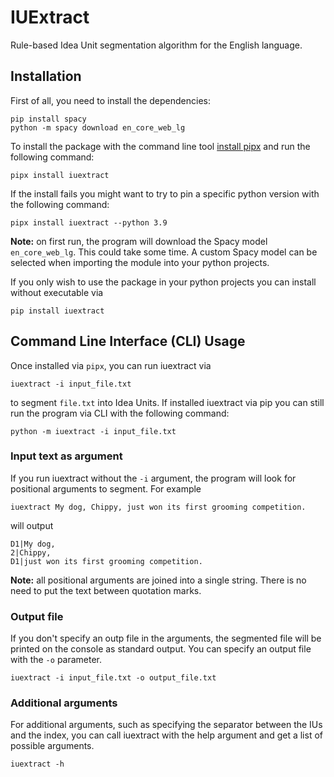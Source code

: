 # IUExtract
Rule-based Idea Unit segmentation algorithm for the English language.

## Installation
First of all, you need to install the dependencies:
```
pip install spacy
python -m spacy download en_core_web_lg
```
To install the package with the command line tool [install pipx](https://pipx.pypa.io/latest/installation/) and run the following command:
```
pipx install iuextract
```
If the install fails you might want to try to pin a specific python version with the following command:
```
pipx install iuextract --python 3.9
```
**Note:** on first run, the program will download the Spacy model `en_core_web_lg`. This could take some time. A custom Spacy model can be selected when importing the module into your python projects.

If you only wish to use the package in your python projects you can install without executable via
```
pip install iuextract
```

## Command Line Interface (CLI) Usage
Once installed via `pipx`, you can run iuextract via
```
iuextract -i input_file.txt 
```
to segment `file.txt` into Idea Units. 
If installed iuextract via pip you can still run the program via CLI with the following command:
```
python -m iuextract -i input_file.txt 
```
### Input text as argument
If you run iuextract without the `-i` argument, the program will look for positional arguments to segment.
For example
```
iuextract My dog, Chippy, just won its first grooming competition.
```
will output
```
D1|My dog,
2|Chippy,
D1|just won its first grooming competition.
```
**Note:** all positional arguments are joined into a single string. There is no need to put the text between quotation marks.

### Output file
If you don't specify an outp file in the arguments, the segmented file will be printed on the console as standard output.
You can specify an output file with the `-o` parameter.
```
iuextract -i input_file.txt -o output_file.txt
```

### Additional arguments
For additional arguments, such as specifying the separator between the IUs and the index, you can call iuextract with the help argument and get a list of possible arguments.
```
iuextract -h
```
